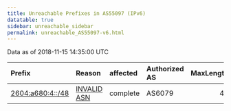 ```yaml
---
title: Unreachable Prefixes in AS55097 (IPv6)
datatable: true
sidebar: unreachable_sidebar
permalink: unreachable_AS55097-v6.html
---
```


Data as of 2018-11-15 14:35:00 UTC


<div class="datatable-begin"></div>

| Prefix                                                     | Reason                                                                                                  | affected   | Authorized AS   |   MaxLength | Anchor                           |   unreachable /48s |
|:-----------------------------------------------------------|:--------------------------------------------------------------------------------------------------------|:-----------|:----------------|------------:|:---------------------------------|-------------------:|
| [2604:a680:4::/48](https://stat.ripe.net/2604:a680:4::/48) | [INVALID ASN](https://rpki-validator.ripe.net/announcement-preview?asn=AS55097&prefix=2604:a680:4::/48) | complete   | AS6079          |          48 | [ARIN](unreachable_ARIN-v6.html) |                  1 |

<div class="datatable-end"></div>